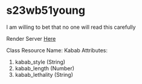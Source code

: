 # s23wb51young

I am willing to bet that no one will read this carefully

Render Server [Here](https://s23wb51young.onrender.com/)

Class Resource Name: Kabab
Attributes:
1. kabab_style (String)
2. kabab_length (Number)
3. kabab_lethality (String)
